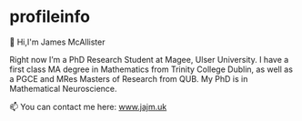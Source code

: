 # profileinfo
👋 Hi,I'm James McAllister

Right now I’m a PhD Research Student at Magee, Ulser University. 
I have a first class MA degree in Mathematics from Trinity College Dublin, as well as a PGCE and MRes Masters of Research from QUB.
My PhD is in Mathematical Neuroscience.

📫 You can contact me here: www.jajm.uk

